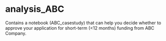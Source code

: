 # analysis_ABC

Contains a notebook (ABC_casestudy) that can help you decide whether to approve your application for short-term (<12 months) funding from ABC Company. 
